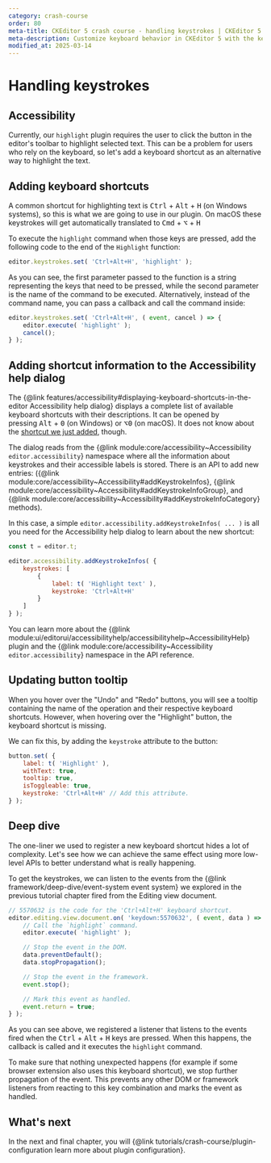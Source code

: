 ```yaml
---
category: crash-course
order: 80
meta-title: CKEditor 5 crash course - handling keystrokes | CKEditor 5 Documentation
meta-description: Customize keyboard behavior in CKEditor 5 with the keystrokes API to enhance user interaction and streamline editing workflows.
modified_at: 2025-03-14
---
```


# Handling keystrokes

## Accessibility

Currently, our `highlight` plugin requires the user to click the button in the editor's toolbar to highlight selected text. This can be a problem for users who rely on the keyboard, so let's add a keyboard shortcut as an alternative way to highlight the text.

## Adding keyboard shortcuts

A common shortcut for highlighting text is <kbd>Ctrl</kbd> + <kbd>Alt</kbd> + <kbd>H</kbd> (on Windows systems), so this is what we are going to use in our plugin. On macOS these keystrokes will get automatically translated to <kbd>Cmd</kbd> + <kbd>⌥</kbd> + <kbd>H</kbd>

To execute the `highlight` command when those keys are pressed, add the following code to the end of the `Highlight` function:

```js
editor.keystrokes.set( 'Ctrl+Alt+H', 'highlight' );
```

As you can see, the first parameter passed to the function is a string representing the keys that need to be pressed, while the second parameter is the name of the command to be executed. Alternatively, instead of the command name, you can pass a callback and call the command inside:

```js
editor.keystrokes.set( 'Ctrl+Alt+H', ( event, cancel ) => {
	editor.execute( 'highlight' );
	cancel();
} );
```

## Adding shortcut information to the Accessibility help dialog

The {@link features/accessibility#displaying-keyboard-shortcuts-in-the-editor Accessibility help dialog} displays a complete list of available keyboard shortcuts with their descriptions. It can be opened by pressing <kbd>Alt</kbd> + <kbd>0</kbd> (on Windows) or <kbd>⌥0</kbd> (on macOS). It does not know about the [shortcut we just added](#adding-keyboard-shortcuts), though.

The dialog reads from the {@link module:core/accessibility~Accessibility `editor.accessibility`} namespace where all the information about keystrokes and their accessible labels is stored. There is an API to add new entries: ({@link module:core/accessibility~Accessibility#addKeystrokeInfos}, {@link module:core/accessibility~Accessibility#addKeystrokeInfoGroup}, and {@link module:core/accessibility~Accessibility#addKeystrokeInfoCategory} methods).

In this case, a simple `editor.accessibility.addKeystrokeInfos( ... )` is all you need for the Accessibility help dialog to learn about the new shortcut:

```js
const t = editor.t;

editor.accessibility.addKeystrokeInfos( {
	keystrokes: [
		{
			label: t( 'Highlight text' ),
			keystroke: 'Ctrl+Alt+H'
		}
	]
} );
```

You can learn more about the {@link module:ui/editorui/accessibilityhelp/accessibilityhelp~AccessibilityHelp} plugin and the {@link module:core/accessibility~Accessibility `editor.accessibility`} namespace in the API reference.

## Updating button tooltip

When you hover over the "Undo" and "Redo" buttons, you will see a tooltip containing the name of the operation and their respective keyboard shortcuts. However, when hovering over the "Highlight" button, the keyboard shortcut is missing.

We can fix this, by adding the `keystroke` attribute to the button:

```js
button.set( {
	label: t( 'Highlight' ),
	withText: true,
	tooltip: true,
	isToggleable: true,
	keystroke: 'Ctrl+Alt+H' // Add this attribute.
} );
```

## Deep dive

The one-liner we used to register a new keyboard shortcut hides a lot of complexity. Let's see how we can achieve the same effect using more low-level APIs to better understand what is really happening.

To get the keystrokes, we can listen to the events from the {@link framework/deep-dive/event-system event system} we explored in the previous tutorial chapter fired from the Editing view document.

```js
// 5570632 is the code for the 'Ctrl+Alt+H' keyboard shortcut.
editor.editing.view.document.on( 'keydown:5570632', ( event, data ) => {
	// Call the `highlight` command.
	editor.execute( 'highlight' );

	// Stop the event in the DOM.
	data.preventDefault();
	data.stopPropagation();

	// Stop the event in the framework.
	event.stop();

	// Mark this event as handled.
	event.return = true;
} );
```

As you can see above, we registered a listener that listens to the events fired when the <kbd>Ctrl</kbd> + <kbd>Alt</kbd> + <kbd>H</kbd> keys are pressed. When this happens, the callback is called and it executes the `highlight` command.

To make sure that nothing unexpected happens (for example if some browser extension also uses this keyboard shortcut), we stop further propagation of the event. This prevents any other DOM or framework listeners from reacting to this key combination and marks the event as handled.

## What's next

In the next and final chapter, you will {@link tutorials/crash-course/plugin-configuration learn more about plugin configuration}.
